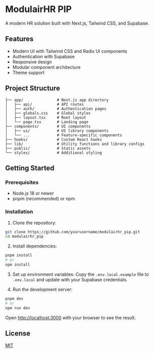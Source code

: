 # ModulairHR PIP

A modern HR solution built with Next.js, Tailwind CSS, and Supabase.

## Features

- Modern UI with Tailwind CSS and Radix UI components
- Authentication with Supabase
- Responsive design
- Modular component architecture
- Theme support

## Project Structure

```
├── app/               # Next.js app directory
│   ├── api/           # API routes
│   ├── auth/          # Authentication pages
│   ├── globals.css    # Global styles
│   ├── layout.tsx     # Root layout
│   └── page.tsx       # Landing page
├── components/        # UI components
│   ├── ui/            # UI library components
│   └── ...            # Feature-specific components
├── hooks/             # Custom React hooks
├── lib/               # Utility functions and library configs
├── public/            # Static assets
└── styles/            # Additional styling
```

## Getting Started

### Prerequisites

- Node.js 18 or newer
- pnpm (recommended) or npm

### Installation

1. Clone the repository:
```bash
git clone https://github.com/yourusername/modulairhr_pip.git
cd modulairhr_pip
```

2. Install dependencies:
```bash
pnpm install
# or
npm install
```

3. Set up environment variables:
Copy the `.env.local.example` file to `.env.local` and update with your Supabase credentials.

4. Run the development server:
```bash
pnpm dev
# or
npm run dev
```

Open [http://localhost:3000](http://localhost:3000) with your browser to see the result.

## License

[MIT](LICENSE) 